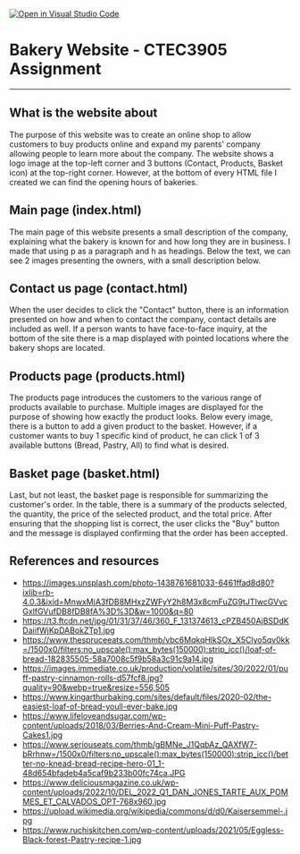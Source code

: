 [![Open in Visual Studio Code](https://classroom.github.com/assets/open-in-vscode-c66648af7eb3fe8bc4f294546bfd86ef473780cde1dea487d3c4ff354943c9ae.svg)](https://classroom.github.com/online_ide?assignment_repo_id=9959826&assignment_repo_type=AssignmentRepo)
# Bakery Website - CTEC3905  Assignment
- - - - 

## What is the website about ##

The purpose of this website was to create an online
shop to allow customers to buy products online and 
expand my parents' company allowing people to learn
more about the company. The website shows a logo image at
the top-left corner and 3 buttons (Contact, Products, Basket
icon) at the top-right corner. However, at the bottom of every
HTML file I created we can find the opening hours of bakeries.

## Main page (index.html) ##

The main page of this website presents a small description of
the company, explaining what the bakery is known for and how
long they are in business. I made that using p as a
paragraph and h as headings. Below the text, we can see 2 
images presenting the owners, with a small description below.

## Contact us page (contact.html) ##

When the user decides to click the "Contact" button, there is an
information presented on how and when to contact the company,
contact details are included as well. If a person wants to have
face-to-face inquiry, at the bottom of the site there is a map
displayed with pointed locations where the bakery shops are 
located.

## Products page (products.html) ##

The products page introduces the customers to the various range of
products available to purchase. Multiple images are displayed for the
purpose of showing how exactly the product looks. Below every image,
there is a button to add a given product to the basket. However, if
a customer wants to buy 1 specific kind of product, he can click 1 of 3
available buttons (Bread, Pastry, All) to find what is desired.

## Basket page (basket.html) ##

Last, but not least, the basket page is responsible for summarizing the
customer's order. In the table, there is a summary of the products selected,
the quantity, the price of the selected product, and the total price. After ensuring
that the shopping list is correct, the user clicks the "Buy" button and the message
is displayed confirming that the order has been accepted.

## References and resources ##
- https://images.unsplash.com/photo-1438761681033-6461ffad8d80?ixlib=rb-4.0.3&ixid=MnwxMjA3fDB8MHxzZWFyY2h8M3x8cmFuZG9tJTIwcGVvcGxlfGVufDB8fDB8fA%3D%3D&w=1000&q=80
- https://t3.ftcdn.net/jpg/01/31/37/46/360_F_131374613_cPZB450AjBSDdKDaiifWjKpDABokZTp1.jpg
- https://www.thespruceeats.com/thmb/vbc6MqkqHlkSOx_X5Clyo5qv0kk=/1500x0/filters:no_upscale():max_bytes(150000):strip_icc()/loaf-of-bread-182835505-58a7008c5f9b58a3c91c9a14.jpg
- https://images.immediate.co.uk/production/volatile/sites/30/2022/01/puff-pastry-cinnamon-rolls-d57fcf8.jpg?quality=90&webp=true&resize=556,505
- https://www.kingarthurbaking.com/sites/default/files/2020-02/the-easiest-loaf-of-bread-youll-ever-bake.jpg
- https://www.lifeloveandsugar.com/wp-content/uploads/2018/03/Berries-And-Cream-Mini-Puff-Pastry-Cakes1.jpg
- https://www.seriouseats.com/thmb/gBMNe_J1QqbAz_QAXfW7-bRrhnw=/1500x0/filters:no_upscale():max_bytes(150000):strip_icc()/better-no-knead-bread-recipe-hero-01_1-48d654bfadeb4a5caf9b233b00fc74ca.JPG
- https://www.deliciousmagazine.co.uk/wp-content/uploads/2022/10/DEL_2022_Q1_DAN_JONES_TARTE_AUX_POMMES_ET_CALVADOS_OPT-768x960.jpg
- https://upload.wikimedia.org/wikipedia/commons/d/d0/Kaisersemmel-.jpg
- https://www.ruchiskitchen.com/wp-content/uploads/2021/05/Eggless-Black-forest-Pastry-recipe-1.jpg
